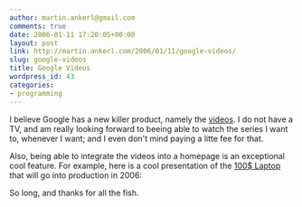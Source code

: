 ```yaml
---
author: martin.ankerl@gmail.com
comments: true
date: 2006-01-11 17:20:05+00:00
layout: post
link: http://martin.ankerl.com/2006/01/11/google-videos/
slug: google-videos
title: Google Videos
wordpress_id: 43
categories:
- programming
---
```



	

I believe Google has a new killer product, namely the [videos](http://video.google.com/). I do not have a TV, and am really looking forward to beeing able to watch the series I want to, whenever I want; and I even don't mind paying a litte fee for that.


	

Also, being able to integrate the videos into a homepage is an exceptional cool feature. For example, here is a cool presentation of the [100$ Laptop](http://laptop.media.mit.edu/) that will go into production in 2006:  

  

  

  







   

  

So long, and thanks for all the fish.

